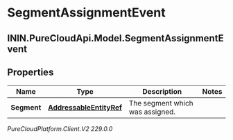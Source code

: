 # SegmentAssignmentEvent

## ININ.PureCloudApi.Model.SegmentAssignmentEvent

## Properties

|Name | Type | Description | Notes|
|------------ | ------------- | ------------- | -------------|
| **Segment** | [**AddressableEntityRef**](AddressableEntityRef) | The segment which was assigned. | |



_PureCloudPlatform.Client.V2 229.0.0_
